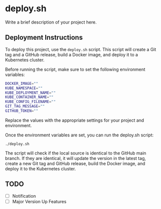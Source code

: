 # deploy.sh

Write a brief description of your project here.

## Deployment Instructions

To deploy this project, use the `deploy.sh` script. This script will create a Git tag and a GitHub release, build a Docker image, and deploy it to a Kubernetes cluster.

Before running the script, make sure to set the following environment variables:

```bash
DOCKER_IMAGE=""
KUBE_NAMESPACE=""
KUBE_DEPLOYMENT_NAME=""
KUBE_CONTAINER_NAME=""
KUBE_CONFIG_FILENAME=""
GIT_TAG_MESSAGE=""
GITHUB_TOKEN=""
```

Replace the values with the appropriate settings for your project and environment.

Once the environment variables are set, you can run the deploy.sh script:

```
./deploy.sh
```

The script will check if the local source is identical to the GitHub main branch. If they are identical, it will update the version in the latest tag, create a new Git tag and GitHub release, build the Docker image, and deploy it to the Kubernetes cluster.

## TODO
- [ ] Notification
- [ ] Major Version Up Features